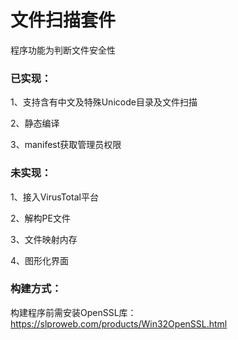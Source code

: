 # 文件扫描套件

程序功能为判断文件安全性

### 已实现：

1、支持含有中文及特殊Unicode目录及文件扫描

2、静态编译

3、manifest获取管理员权限

### 未实现：

1、接入VirusTotal平台

2、解构PE文件

3、文件映射内存

4、图形化界面



### 构建方式：

构建程序前需安装OpenSSL库：
https://slproweb.com/products/Win32OpenSSL.html
